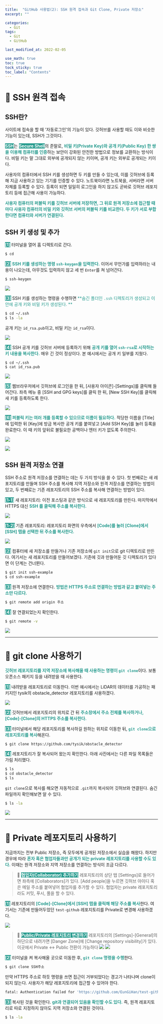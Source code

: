 ```yaml
---
title:  "GitHub 사용법(2): SSH 원격 접속과 Git Clone, Private 저장소"
excerpt: ""

categories:
  - Git
tags:
  - Git
  - GitHub

last_modified_at: 2022-02-05

use_math: true
toc: true
tock_sticky: true
toc_label: "Contents"
---
```


# 🔑 SSH 원격 접속
## SSH란?
사이트에 접속을 할 때 '자동로그인'의 기능이 있다. 깃허브를 사용할 때도 이와 비슷한 기능이 있는데, SSH가 그것이다.

<span style='background-color: #289C8F; color: white'>**SSH**</span>는 <span style='background-color: #289C8F; color: white'>**Secure Shell**</span>의 준말로, <span style='color: #289C8F'>**비밀 키(Private Key)와 공개 키(Public Key) 한 쌍을 이용해 컴퓨터를 인증**</span>하는 보안이 강화된 안전한 방법으로 정보를 교환하는 방식이다. 비밀 키는 말 그대로 외부에 공개되지 않는 키이며, 공개 키는 외부로 공개되는 키이다.

사용자의 컴퓨터에서 SSH 키를 생성하면 두 키를 만들 수 있는데, 이를 깃허브에 등록해 지금 사용하고 있는 기기를 인증할 수 있다. 노트북이라면 노트북을, 서버라면 서버 자체를 등록할 수 있다. 등록이 되면 일일히 로그인을 하지 않고도 곧바로 깃허브 레포지토리 등에 접근해 사용이 가능하다.

<span style='color: #289C8F'>**사용자 컴퓨터의 퍼블릭 키를 깃허브 서버에 저장하면, 그 뒤로 원격 저장소에 접근할 때마다 사용자 컴퓨터의 비밀 키와 깃허브 서버의 퍼블릭 키를 비교한다. 두 키가 서로 부합한다면 컴퓨터와 서버가 연결된다.**</span>

## SSH 키 생성 및 추가
<span style='background-color: #289C8F; color: white'>**[1]**</span> 터미널을 열어 홈 디렉토리로 간다.
```bash
$ cd
```

<span style='background-color: #289C8F; color: white'>**[2]**</span> <span style='color: #289C8F'>**SSH 키를 생성하는 명령 `ssh-keygen`을 입력한다.**</span> 이어서 무언가를 입력하라는 내용이 나오는데, 아무것도 입력하지 않고 세 번 `Enter`를 쳐 넘어간다.
```bash
$ ssh-keygen
```

![](https://images.velog.io/images/717lumos/post/9e5fa208-05a3-4db5-b484-10e6b417dac3/1919_cr.png)

<span style='background-color: #289C8F; color: white'>**[3]**</span> SSH 키를 생성하는 명령을 수행하면 <span style='color: #289C8F'>**숨긴 폴더인 `.ssh` 디렉토리가 생성되고 이 안에 공개 키와 비밀 키가 생성된다. **</span>
```bash
$ cd ~/.ssh
$ ls -la
```
공개 키는 `id_rsa.pub`이고, 비밀 키는 `id_rsa`이다.

![](https://images.velog.io/images/717lumos/post/ea1b66c0-1902-4c93-90c9-f3959607affc/1919_cr2.png)

<span style='background-color: #289C8F; color: white'>**[4]**</span> SSH 공개 키를 깃허브 서버에 등록하기 위해 <span style='color: #289C8F'>**공개 키를 열어 `ssh-rsa`로 시작하는 키 내용을 복사한다.**</span>  매우 긴 것이 정상이다. 본 예시에서는 공개 키 일부를 지웠다.
```bash
$ cd ~/.ssh
$ cat id_rsa.pub
```

![](https://images.velog.io/images/717lumos/post/a16e1efb-4e5c-47f7-80d4-342147e20de1/1919.png)

<span style='background-color: #289C8F; color: white'>**[5]**</span> 웹브라우저에서 깃허브에 로그인을 한 뒤, [사용자 아이콘]-[Settings]를 클릭해 들어간다. 좌측 메뉴 중 [SSH and GPG keys]를 클릭 한 뒤, [New SSH Key]를 클릭해 새 키를 등록하도록 한다.

![](https://images.velog.io/images/717lumos/post/66e9246c-4bb9-48c2-a86d-c3124bd86092/1.png)

<span style='background-color: #289C8F; color: white'>**[6]**</span> <span style='color: #289C8F'>**퍼블릭 키는 여러 개를 등록할 수 있으므로 이름이 필요하다.**</span> 적당한 이름을 [Title]에 입력한 뒤 [Key]에 방금 복사한 공개 키를 붙여넣고 [Add SSH Key]를 눌러 등록을 완료한다. 이 때 키의 앞뒤로 불필요한 공백이나 엔터 키가 없도록 주의한다.

![](https://images.velog.io/images/717lumos/post/8e3866c1-63ef-4b4b-bc5b-63b288f83899/3.png)

![](https://images.velog.io/images/717lumos/post/224d5127-b738-417a-8606-08d5c52da044/4.png)

## SSH 원격 저장소 연결
SSH 주소로 원격 저장소를 연결하는 데는 두 가지 방식을 쓸 수 있다. 첫 번째로는 새 레포지토리를 만들며 SSH 주소를 복사해 지역 저장소와 원격 저장소를 연결하는 방법이 있고, 두 번째로는 기존 레포지토리의 SSH 주소를 복사해 연결하는 방법이 있다.

<span style='background-color: #289C8F; color: white'>**[1-1]**</span> 새 레포지토리: 이전 포스팅과 같은 방식으로 새 레포지토리를 만든다. 마지막에서 HTTPS 대신 <span style='color: #289C8F'>**SSH 를 클릭해 주소를 복사한다.**</span>

![](https://images.velog.io/images/717lumos/post/2765eecc-b169-4d67-a894-1ba39509dba5/44444444.png)

<span style='background-color: #289C8F; color: white'>**[1-2]**</span> 기존 레포지토리: 레포지토리 화면의 우측에서 <span style='color: #289C8F'>**[Code]를 눌러 [Clone]에서 [SSH] 탭을 선택한 뒤 주소를 복사한다.**</span>

![](https://images.velog.io/images/717lumos/post/88c97713-ffca-4e75-a4b7-64fc3576ff0d/5.png)

<span style='background-color: #289C8F; color: white'>**[2]**</span> 컴퓨터에 새 저장소를 만들거나 기존 저장소에 `git init`으로 git 디렉토리로 만든다. 여기서는 새 레포지토리를 만들어보겠다. 기존에 깃과 만들어둔 깃 디렉토리가 있다면 이 단계는 건너뛴다.
```bash
$ git init ssh-example
$ cd ssh-example
```

<span style='background-color: #289C8F; color: white'>**[3]**</span> 원격 저장소에 연결한다. <span style='color: #289C8F'>**방법은 HTTPS 주소로 연결하는 방법과 같고 붙여넣는 주소만 다르다.**</span>
```bash
$ git remote add origin 주소
```

<span style='background-color: #289C8F; color: white'>**[4]**</span> 잘 연결되었는지 확인한다.
```bash
$ git remote -v
```
![](https://images.velog.io/images/717lumos/post/51513c3f-fc73-40b6-a537-52aaa7386f27/6.png)

- - -

# 📇 git clone 사용하기
<span style='color: #289C8F'>**깃허브 레포지토리를 지역 저장소에 복사해올 때 사용하는 명령이 `git clone`**</span>이다. 보통 오픈소스 패키지 등을 내려받을 때 사용한다.

<span style='background-color: #289C8F; color: white'>**[1]**</span> 내려받을 레포지토리로 이동한다. 이번 예시에서는 LiDAR의 데이터를 가공하는 패키지인 tysik의 obstacle_detector 레포지토리를 사용하겠다.

![](https://images.velog.io/images/717lumos/post/2333deef-e91b-412b-8d1e-167fc4d821df/20220205_194143.jpg)

<span style='background-color: #289C8F; color: white'>**[2]**</span> 깃허브에서 레포지토리의 위치로 간 뒤 <span style='color: #289C8F'>**주소창에서 주소 전체를 복사하거나, [Code]-[Clone]의 HTTPS 주소를 복사한다.**</span>

<span style='background-color: #289C8F; color: white'>**[3]**</span> 터미널에서 해당 레포지토리를 복사하길 원하는 위치로 이동한 뒤, <span style='color: #289C8F'>**`git clone`으로 레포지토리를 복사**</span>해온다.
```bash
$ git clone https://github.com/tysik/obstacle_detector
```

<span style='background-color: #289C8F; color: white'>**[4]**</span> 레포지토리가 잘 복사되어 왔는지 확인한다. 아래 사진에서는 다른 파일 목록들은 가림 처리했다.
```bash
$ ls
$ cd obstacle_detector
$ ls
```

`git clone`으로 복사를 해오면 자동적으로 `.git`까지 복사되어 깃허브와 연결된다. 숨긴 파일까지 확인해보면 알 수 있다.
```bash
$ ls -la
```

![](https://images.velog.io/images/717lumos/post/0cbb51f1-1d4e-493f-bc5b-8fb39f977975/7.png)

- - -

# 👻 Private 레포지토리 사용하기
지금까지는 전부 Public 저장소, 즉 모두에게 공개된 저장소에서 실습을 해왔다. 하지만 경우에 따라 <span style='color: #289C8F'>**혼자 혹은 협업자들과만 공개가 되는 private 레포지토리를 사용할 수도 있다.**</span> 이때는 원격 저장소와 지역 저장소를 연결하는 방식이 조금 다르다.

> 🔔 <span style='background-color: #289C8F; color: white'>**협업자(Collaborator) 추가하기**</span>
레포지토리의 상단 탭 [Settings]로 들어가면 좌측에 [Collaborators]가 있다. [Add people]을 누르면 깃허브 아이디 혹은 메일 주소를 붙여넣어 협업자를 추가할 수 있다. 협업자는 private 레포지토리라도 커밋, 푸시, 풀을 할 수 있다.


<span style='background-color: #289C8F; color: white'>**[1]**</span> 레포지토리의 <span style='color: #289C8F'>**[Code]-[Clone]에서 [SSH] 탭을 클릭해 해당 주소를 복사**</span>한다. 여기서는 기존에 만들어두었던 `test-github` 레포지토리를 Private로 변경해 사용하겠다.

![](https://images.velog.io/images/717lumos/post/98033d84-f21e-47fe-baea-5807a69b741d/8.png)

> 🔔 <span style='background-color: #289C8F; color: white'>**Public/Private 레포지토리 변경하기**</span>
레포지토리의 [Settings]-[General]의 하단으로 내려가면 [Danger Zone]에 [Change repository visibility]가 있다. 이곳에서 Private <-> Public 전환이 가능하다
![](https://images.velog.io/images/717lumos/post/d8347cb4-b648-428e-b735-be0cc652ff7b/9.png)
![](https://images.velog.io/images/717lumos/post/fde4e470-e3b1-4f43-b5fa-8bb2d7b85712/10.png)

<span style='background-color: #289C8F; color: white'>**[2]**</span> 터미널을 켜 복사해올 곳으로 이동한 후, <span style='color: #289C8F'>**`git clone` 명령을 수행**</span>한다.
```bash
$ git clone SSH주소
```

만약 HTTPS 주소로 하듯 명령을 쓰면 접근이 거부되었다는 경고가 나타나며 clone이 되지 않는다. 사용자가 해당 레포지토리에 접근할 수 있어야 한다.
```bash
fatal: Authentication failed for 'https://github.com/EunGiHan/test-github/'
```

<span style='background-color: #289C8F; color: white'>**[3]**</span> 복사된 것을 확인한다. <span style='color: #289C8F'>**git과 연결되어 있음을 확인할 수도 있다.**</span> 즉, 원격 레포지토리로 따로 지정하지 않아도 지역 저장소와 연결된 것이다.
```bash
$ ls -la 
```